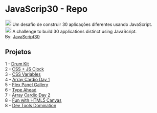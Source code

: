 # JavaScrip30 - Repo
<img alt="brazil" height="20" width="20" src="https://github.githubassets.com/images/icons/emoji/unicode/1f1e7-1f1f7.png"> Um desafio de construir 30 aplicações diferentes usando JavaScript.<br>
<img class="emoji" alt="us" height="20" width="20" src="https://github.githubassets.com/images/icons/emoji/unicode/1f1fa-1f1f8.png"> A challenge to build 30 applications distinct using JavaScript.
<br>By: [JavaScript30](https://javascript30.com/)

## Projetos
1 - [Drum Kit](https://washington-bezerra.github.io/Javascrip30/01%20-%20JavaScript%20Drum%20Kit/index.html)<br>
2 - [CSS + JS Clock](https://washington-bezerra.github.io/Javascrip30/02%20-%20CSS%20%2B%20JS%20Clock)<br>
3 - [CSS Variables](https://washington-bezerra.github.io/Javascrip30/03%20-%20CSS%20Variables/)<br>
4 - [Array Cardio Day 1](https://washington-bezerra.github.io/Javascrip30/04%20-%20Array%20Cardio%20Day%201/)<br>
5 - [Flex Panel Gallery](https://washington-bezerra.github.io/Javascrip30/05%20-%20Flex%20Panel%20Gallery/)<br>
6 - [Type Ahead](https://washington-bezerra.github.io/Javascrip30/06%20-%20Type%20Ahead/)<br>
7 - [Array Cardio Day 2](https://washington-bezerra.github.io/Javascrip30/04%20-%20Array%20Cardio%20Day%202/)<br>
8 - [Fun with HTML5 Canvas](https://washington-bezerra.github.io/Javascrip30/08%20-%20Fun%20with%20HTML5%20Canvas/)<br>
8 - [Dev Tools Domination](https://washington-bezerra.github.io/Javascrip30/09%20-%20Dev%20Tools%20Domination/)<br>